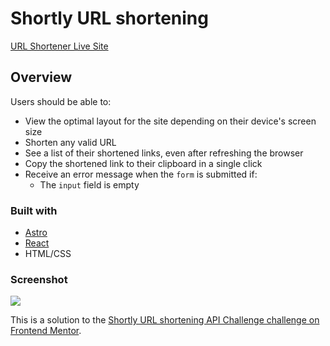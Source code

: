 # Shortly URL shortening

[URL Shortener Live Site](https://url-shortener-page-noels-projects-e13071d7.vercel.app/)

## Overview

Users should be able to:

-   View the optimal layout for the site depending on their device's screen size
-   Shorten any valid URL
-   See a list of their shortened links, even after refreshing the browser
-   Copy the shortened link to their clipboard in a single click
-   Receive an error message when the `form` is submitted if:
    -   The `input` field is empty

### Built with

-   [Astro](https://astro.build/)
-   [React](https://reactjs.org/)
-   HTML/CSS

### Screenshot

![](./screenshot.jpg)

This is a solution to the [Shortly URL shortening API Challenge challenge on Frontend Mentor](https://www.frontendmentor.io/challenges/url-shortening-api-landing-page-2ce3ob-G).
